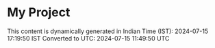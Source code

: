 # My Project

This content is dynamically generated in Indian Time (IST): 2024-07-15 17:19:50 IST
Converted to UTC: 2024-07-15 11:49:50 UTC
